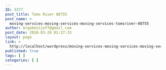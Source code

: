 ```yaml
---
ID: 3377
post_title: Toms River 08755
post_name: >
  moving-services-moving-services-moving-services-tomsriver-08755
author: mrgabonijeff@gmail.com
post_date: 2018-03-28 01:37:33
layout: page
link: >
  http://localhost/wordpress/moving-services-moving-services-moving-services-tomsriver-08755/
published: true
tags: [ ]
categories: [ ]
---
```

